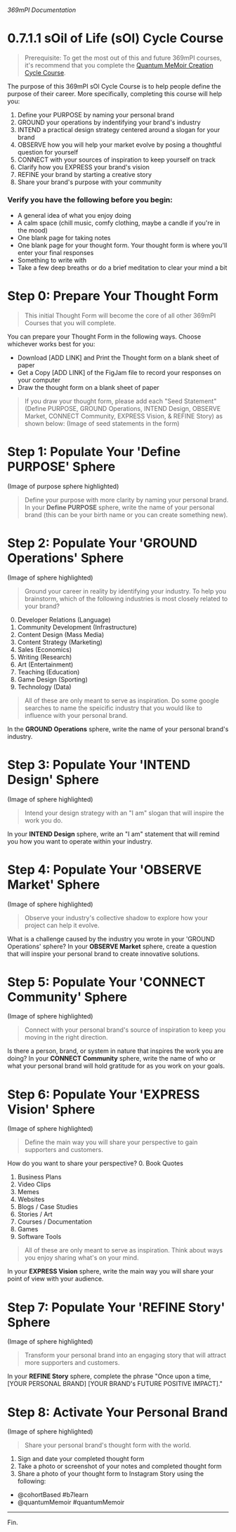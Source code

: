 ###### 369mPI Documentation
# 0.7.1.1 sOil of Life (sOl) Cycle Course
> Prerequisite: To get the most out of this and future 369mPI courses, it's recommend that you complete the [Quantum MeMoir Creation Cycle Course](https://www.quantummemoir.com/a/xd0dh). 

The purpose of this 369mPI sOl Cycle Course is to help people define the purpose of their career. More specifically, completing this course will help you:
1. Define your PURPOSE by naming your personal brand
2. GROUND your operations by indentifying your brand's industry
3. INTEND a practical design strategy centered around a slogan for your brand
4. OBSERVE how you will help your market evolve by posing a thoughtful question for yourself
5. CONNECT with your sources of inspiration to keep yourself on track
6. Clarify how you EXPRESS your brand's vision
7. REFINE your brand by starting a creative story
8. Share your brand's purpose with your community

### Verify you have the following before you begin:
* A general idea of what you enjoy doing
* A calm space (chill music, comfy clothing, maybe a candle if you're in the mood)
* One blank page for taking notes
* One blank page for your thought form. Your thought form is where you'll enter your final responses
* Something to write with
* Take a few deep breaths or do a brief meditation to clear your mind a bit

# Step 0: Prepare Your Thought Form
> This initial Thought Form will become the core of all other 369mPI Courses that you will complete.

You can prepare your Thought Form in the following ways. Choose whichever works best for you:
* Download [ADD LINK] and Print the Thought form on a blank sheet of paper
* Get a Copy [ADD LINK] of the FigJam file to record your responses on your computer
* Draw the thought form on a blank sheet of paper
> If you draw your thought form, please add each "Seed Statement" (Define PURPOSE, GROUND Operations, INTEND Design, OBSERVE Market, CONNECT Community, EXPRESS Vision, & REFINE Story) as shown below:
(Image of seed statements in the form)

# Step 1: Populate Your 'Define PURPOSE' Sphere
(Image of purpose sphere highlighted)  
> Define your purpose with more clarity by naming your personal brand.
In your **Define PURPOSE** sphere, write the name of your personal brand (this can be your birth name or you can create something new).

# Step 2: Populate Your 'GROUND Operations' Sphere
(Image of sphere highlighted)  
> Ground your career in reality by identifying your industry.
To help you brainstorm, which of the following industries is most closely related to your brand?
0. Developer Relations (Language)
1. Community Development (Infrastructure)
2. Content Design (Mass Media)
3. Content Strategy (Marketing)
4. Sales (Economics)
5. Writing (Research)
6. Art (Entertainment)
7. Teaching (Education)
8. Game Design (Sporting)
9. Technology (Data)
> All of these are only meant to serve as inspiration. Do some google searches to name the speicific industry that you would like to influence with your personal brand.

In the **GROUND Operations** sphere, write the name of your personal brand's industry.

# Step 3: Populate Your 'INTEND Design' Sphere
(Image of sphere highlighted)  
> Intend your design strategy with an "I am" slogan that will inspire the work you do.

In your **INTEND Design** sphere, write an "I am" statement that will remind you how you want to operate within your industry.

# Step 4: Populate Your 'OBSERVE Market' Sphere
(Image of sphere highlighted)  
> Observe your industry's collective shadow to explore how your project can help it evolve.

What is a challenge caused by the industry you wrote in your 'GROUND Operations' sphere? In your **OBSERVE Market** sphere, create a question that will inspire your personal brand to create innovative solutions.

# Step 5: Populate Your 'CONNECT Community' Sphere
(Image of sphere highlighted)  
> Connect with your personal brand's source of inspiration to keep you moving in the right direction.

Is there a person, brand, or system in nature that inspires the work you are doing? In your **CONNECT Community** sphere, write the name of who or what your personal brand will hold gratitude for as you work on your goals.

# Step 6: Populate Your 'EXPRESS Vision' Sphere
(Image of sphere highlighted)  
> Define the main way you will share your perspective to gain supporters and customers.

How do you want to share your perspective?
0. Book Quotes
1. Business Plans
2. Video Clips
3. Memes
4. Websites
5. Blogs / Case Studies
6. Stories / Art
7. Courses / Documentation
8. Games
9. Software Tools
> All of these are only meant to serve as inspiration. Think about ways you enjoy sharing what's on your mind.

In your **EXPRESS Vision** sphere, write the main way you will share your point of view with your audience.

# Step 7: Populate Your 'REFINE Story' Sphere
(Image of sphere highlighted)  
> Transform your personal brand into an engaging story that will attract more supporters and customers.

In your **REFINE Story** sphere, complete the phrase "Once upon a time, [YOUR PERSONAL BRAND] [YOUR BRAND's FUTURE POSITIVE IMPACT]."

# Step 8: Activate Your Personal Brand
(Image of sphere highlighted)  
> Share your personal brand's thought form with the world.
1. Sign and date your completed thought form
2. Take a photo or screenshot of your notes and completed thought form
3. Share a photo of your thought form to Instagram Story using the following:
  - @cohortBased #b7learn
  - @quantumMemoir #quantumMemoir

---
Fin.
